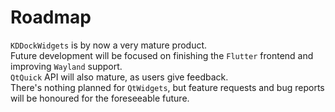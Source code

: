 # Roadmap

`KDDockWidgets` is by now a very mature product.<br>
Future development will be focused on finishing the `Flutter` frontend and improving `Wayland` support.<br>
`QtQuick` API will also mature, as users give feedback.<br>
There's nothing planned for `QtWidgets`, but feature requests and bug reports will be honoured for the foreseeable future.
